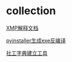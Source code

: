 # collection
	
[XMP解释文档](https://github.com/adobe/xmp-docs)

[pyinstaller生成exe反编译](https://github.com/extremecoders-re/pyinstxtractor)

[社工字典建立工具](https://github.com/LandGrey/pydictor)
